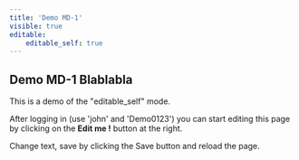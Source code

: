 ```yaml
---
title: 'Demo MD-1'
visible: true
editable:
    editable_self: true
---
```


## Demo MD-1 Blablabla

This is a demo of the "editable_self" mode.

After logging in (use 'john' and 'Demo0123') you can start editing this page by clicking on the <b>Edit me !</b> button at the right.

Change text, save by clicking the Save button and reload the page.
